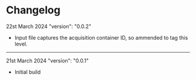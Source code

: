 # Changelog

22st March 2024
"version": "0.0.2"

- Input file captures the acquisition container ID, so ammended to tag this level. 

---
21st March 2024
"version": "0.0.1"

- Initial build